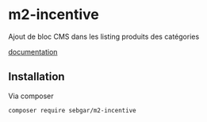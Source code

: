 # m2-incentive

Ajout de bloc CMS dans les listing produits des catégories

[documentation](doc/doc.md)

## Installation

Via composer

```bash
composer require sebgar/m2-incentive
```